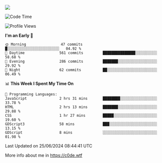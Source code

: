 <a href="https://wakatime.com"><img src="https://wakatime.com/share/@c0dezin/b7f18a7c-ab3a-40b8-8bc7-b1b7bf71f1d6.svg" /></a>

<!--START_SECTION:waka-->
![Code Time](http://img.shields.io/badge/Code%20Time-47%20hrs%207%20mins-blue)

![Profile Views](http://img.shields.io/badge/Profile%20Views-0-blue)

**I'm an Early 🐤** 

```text
🌞 Morning                47 commits          █░░░░░░░░░░░░░░░░░░░░░░░░   04.92 % 
🌆 Daytime                561 commits         ███████████████░░░░░░░░░░   58.68 % 
🌃 Evening                286 commits         ███████░░░░░░░░░░░░░░░░░░   29.92 % 
🌙 Night                  62 commits          ██░░░░░░░░░░░░░░░░░░░░░░░   06.49 % 
```


📊 **This Week I Spent My Time On** 

```text
💬 Programming Languages: 
JavaScript               2 hrs 31 mins       ████████░░░░░░░░░░░░░░░░░   33.78 % 
HTML                     2 hrs 13 mins       ███████░░░░░░░░░░░░░░░░░░   29.88 % 
CSS                      1 hr 27 mins        █████░░░░░░░░░░░░░░░░░░░░   19.60 % 
GDScript3                58 mins             ███░░░░░░░░░░░░░░░░░░░░░░   13.15 % 
GDScript                 8 mins              ░░░░░░░░░░░░░░░░░░░░░░░░░   01.98 % 
```


 Last Updated on 25/06/2024 08:44:41 UTC
<!--END_SECTION:waka-->

More info about me in https://c0de.wtf

